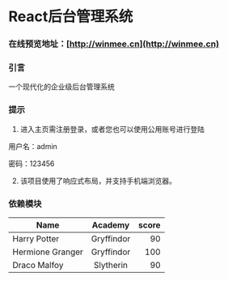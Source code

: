 # React后台管理系统

### 在线预览地址：[http://winmee.cn](http://winmee.cn)

### 引言

一个现代化的企业级后台管理系统 

### 提示

1. 进入主页需注册登录，或者您也可以使用公用账号进行登陆 

 用户名：admin 
 
 密码：123456

2. 该项目使用了响应式布局，并支持手机端浏览器。



### 依赖模块

| Name | Academy | score | 
| - | :-: | -: | 
| Harry Potter | Gryffindor| 90 | 
| Hermione Granger | Gryffindor | 100 | 
| Draco Malfoy | Slytherin | 90 |